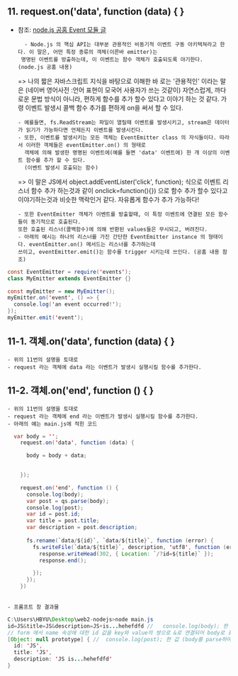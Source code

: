 ##  11. request.on('data', function (data) { }  
- 참조: [node.js 공홈 Event 모듈 글](https://nodejs.org/api/events.html#eventsonceemitter-name-options)
       
        - Node.js 의 핵심 API는 대부분 관용적인 비동기적 이벤트 구동 아키텍쳐라고 한다. 이 말은, 어떤 특정 종류의 객체(이른바 emitter)는 
       명명된 이벤트를 방출하는데, 이 이벤트는 함수 객체가 호출되도록 야기한다. (node.js 공홈 내용)
     => 나의 짧은 자바스크립트 지식을 바탕으로 이해한 바 로는 '관용적인' 이라는 말은 (네이버 영어사전 :언어 표현이 모국어 사용자가 쓰는 
       것같이) 자연스럽게, 까다로운 문법 방식이 아니라, 편하게 함수를 추가 할수 있다고 이야기 하는 것 같다. 가령 이벤트 발생시
       콜백 함수 추가를 편하게 on을 써서 할 수 있다.
       
      - 예를들면, fs.ReadStream는 파일이 열릴때 이벤트를 발생시키고, stream은 데이터가 읽기가 가능하다면 언제든지 이벤트를 발생시킨다. 
      - 또한, 이벤트를 발생시키는 모든 객체는 EventEmitter class 의 자식들이다. 따라서 이러한 객체들은 eventEmitter.on() 의 형태로  
        객체에 의해 발생한 명명된 이벤트에(예를 들면 'data' 이벤트에) 한 개 이상의 이벤트 함수를 추가 할 수 있다.
        (이벤트 발생시 호출되는 함수)
        
    => 이 말은 JS에서 object.addEventLister('click', function); 식으로 이벤트 리스너 함수 추가 하는것과 같이 onclick=function(){})
      으로 함수 추가 할수 있다고 이야기하는것과 비슷한 맥락인거 같다. 자유롭게 함수가 추가 가능하다!
      
      - 또한 EventEmitter 객체가 이벤트를 방출할때, 이 특정 이벤트에 연결된 모든 함수들이 동기적으로 호출된다. 
      또한 호출된 리스너(콜백함수)에 의해 반환된 values들은 무시되고, 버려진다.
      - 아래의 예시는 하나의 리스너를 가진 간단한 EventEmitter instance 의 형태이다. eventEmitter.on() 메서드는 리스너를 추가하는데 
      쓰이고, eventEmitter.emit()는 함수를 trigger 시키는데 쓰인다. (공홈 내용 참조)

~~~Java Script
const EventEmitter = require('events');
class MyEmitter extends EventEmitter {}

const myEmitter = new MyEmitter();
myEmitter.on('event', () => {
  console.log('an event occurred!');
});
myEmitter.emit('event');
~~~  

##  11-1. 객체.on('data', function (data) { }   
    - 위의 11번의 설명을 토대로 
    - request 라는 객체에 data 라는 이벤트가 발생시 실행시킬 함수를 추가한다. 

##  11-2. 객체.on('end', function () { }  
    - 위의 11번의 설명을 토대로 
    - request 라는 객체에 end 라는 이벤트가 발생시 실행시킬 함수를 추가한다. 
    - 아래의 예는 main.js에 적힌 코드 
~~~Java Script
  var body = '';
    request.on('data', function (data) {

      body = body + data;
      

    });

    request.on('end', function () {
      console.log(body);
      var post = qs.parse(body);
      console.log(post);
      var id = post.id;
      var title = post.title;
      var description = post.description;
  
      fs.rename(`data/${id}`, `data/${title}`, function (error) {
        fs.writeFile(`data/${title}`, description, 'utf8', function (err) {
          response.writeHead(302, { Location: `/?id=${title}` });
          response.end();

        });
      });
    })
    
~~~  
    - 프롬프트 창 결과물
~~~Java Script
C:\Users\HBYU\Desktop\web2-nodejs>node main.js
id=JS&title=JS&description=JS+is...hehefdfd //   console.log(body); 한 값(update_process form 에서 받은 값)
// form 에서 name 속성에 대한 id 값을 key와 value의 쌍으로 &로 연결되어 body로 표현 됨
[Object: null prototype] { //  console.log(post); 한 값 (body를 parse하여 객체로 만듬)
  id: 'JS',
  title: 'JS',
  description: 'JS is...hehefdfd'
}
~~~


